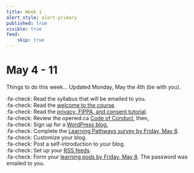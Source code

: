 ```yaml
---
title: Week 1
alert_style: alert-primary
published: true
visible: true
feed:
    skip: true
---
```


# May 4 - 11
Things to do this week...
Updated Monday, May the 4th (be with you).

:fa-check: Read the syllabus that will be emailed to you.<br>
:fa-check: Read the [welcome to the course](https://edtechuvic.ca/edci335/).<br>
:fa-check: Read the [privacy, FIPPA, and consent tutorial](https://edtechuvic.ca/edci335/fippa-privacy-and-consent-resources/).<br>
:fa-check: Review the opened.ca [Code of Conduct](https://opened.ca/about/code-of-conduct/), then,</br>
:fa-check: Sign up for a [WordPress blog.](https://edtechuvic.ca/edci335/how-to-participate/)<br>
:fa-check: Complete the [Learning Pathways survey by Friday, May 8](https://edtechuvic.ca/edci335/sharing-your-learning-pathways/).<br>
:fa-check: Customize your blog.<br>
:fa-check: Post a self-introduction to your blog.<br>
:fa-check: Set up your [RSS feeds](https://edtechuvic.ca/edci335/rss-feeds/).<br>
:fa-check: Form your [learning pods by Friday, May 8](https://edtechuvic.ca/edci335/a01-social-spaces/). The password was emailed to you.<br>
